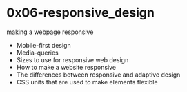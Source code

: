 # 0x06-responsive_design
making a webpage responsive

- Mobile-first design
- Media-queries
- Sizes to use for responsive web design
- How to make a website responsive
- The differences between responsive and adaptive design
- CSS units that are used to make elements flexible